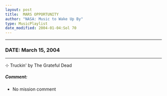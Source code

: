 ```yaml
---
layout: post
title:  MARS OPPORTUNITY
author: "NASA: Music to Wake Up By"
type: MusicPlaylist
date_modified: 2004-01-04:Sol 70
---
```


----
### DATE: March 15, 2004
----
⊹ Truckin' by The Grateful Dead

##### Comment:
* No mission comment
